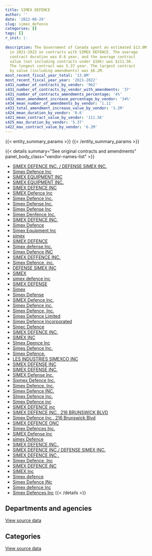 ```yaml
---
title: SIMEX DEFENCE
author: ''
date: '2022-08-29'
slug: simex_defence
categories: []
tags: []
r_init: |-
  
description: The Government of Canada spent an estimated $13.8M
  in 2021-2022 on contracts with SIMEX DEFENCE. The average
  contract duration was 0.6 year, and the average contract
  value (not including contracts under $10k) was $111.5K.
  The longest contract was 5.37 year. The largest contract
  by value (including amendments) was $6.2M.
most_recent_fiscal_year_total: '13.8M'
most_recent_fiscal_year_year: '2021-2022'
s431_number_of_contracts_by_vendor: '962'
s431_number_of_contracts_by_vendor_with_amendments: '37'
s431_number_of_contracts_amendments_percentage: '4%'
s432_mean_amendment_increase_percentage_by_vendor: '34%'
s434_mean_number_of_amendments_by_vendor: '1.11'
s433_total_amendment_increase_value_by_vendor: '3.2M'
s424_mean_duration_by_vendor: '0.6'
s421_mean_contract_value_by_vendor: '111.5K'
s425_max_duration_by_vendor: '5.37'
s422_max_contract_value_by_vendor: '6.2M'
---
```


<script src="/rmarkdown-libs/htmlwidgets/htmlwidgets.js"></script>
<link href="/rmarkdown-libs/datatables-css/datatables-crosstalk.css" rel="stylesheet" />
<script src="/rmarkdown-libs/datatables-binding/datatables.js"></script>
<script src="/rmarkdown-libs/jquery/jquery-3.6.0.min.js"></script>
<link href="/rmarkdown-libs/dt-core-bootstrap/css/dataTables.bootstrap.min.css" rel="stylesheet" />
<link href="/rmarkdown-libs/dt-core-bootstrap/css/dataTables.bootstrap.extra.css" rel="stylesheet" />
<script src="/rmarkdown-libs/dt-core-bootstrap/js/jquery.dataTables.min.js"></script>
<script src="/rmarkdown-libs/dt-core-bootstrap/js/dataTables.bootstrap.min.js"></script>
<link href="/rmarkdown-libs/crosstalk/css/crosstalk.min.css" rel="stylesheet" />
<script src="/rmarkdown-libs/crosstalk/js/crosstalk.min.js"></script>
<script src="/rmarkdown-libs/htmlwidgets/htmlwidgets.js"></script>
<link href="/rmarkdown-libs/datatables-css/datatables-crosstalk.css" rel="stylesheet" />
<script src="/rmarkdown-libs/datatables-binding/datatables.js"></script>
<script src="/rmarkdown-libs/jquery/jquery-3.6.0.min.js"></script>
<link href="/rmarkdown-libs/dt-core-bootstrap/css/dataTables.bootstrap.min.css" rel="stylesheet" />
<link href="/rmarkdown-libs/dt-core-bootstrap/css/dataTables.bootstrap.extra.css" rel="stylesheet" />
<script src="/rmarkdown-libs/dt-core-bootstrap/js/jquery.dataTables.min.js"></script>
<script src="/rmarkdown-libs/dt-core-bootstrap/js/dataTables.bootstrap.min.js"></script>
<link href="/rmarkdown-libs/crosstalk/css/crosstalk.min.css" rel="stylesheet" />
<script src="/rmarkdown-libs/crosstalk/js/crosstalk.min.js"></script>

{{< entity_summary_params >}}
{{< /entity_summary_params >}}

{{< details summary="See original contracts and amendments" panel_body_class="vendor-names-list" >}}
- [SIMEX DEFENCE INC. / DEFENSE SIMEX INC.](https://search.open.canada.ca/en/ct/?sort=contract_value_f%20desc&page=1&search_text=%22SIMEX%20DEFENCE%20INC.%20%2f%20DEFENSE%20SIMEX%20INC.%22)
- [Simex Defence Inc](https://search.open.canada.ca/en/ct/?sort=contract_value_f%20desc&page=1&search_text=%22Simex%20Defence%20Inc%22)
- [SIMEX EQUIPMENT INC](https://search.open.canada.ca/en/ct/?sort=contract_value_f%20desc&page=1&search_text=%22SIMEX%20EQUIPMENT%20INC%22)
- [SIMEX EQUIPMENT INC.](https://search.open.canada.ca/en/ct/?sort=contract_value_f%20desc&page=1&search_text=%22SIMEX%20EQUIPMENT%20INC.%22)
- [SIMEX DEFENCE INC](https://search.open.canada.ca/en/ct/?sort=contract_value_f%20desc&page=1&search_text=%22SIMEX%20DEFENCE%20INC%22)
- [SIMEX Defence Inc](https://search.open.canada.ca/en/ct/?sort=contract_value_f%20desc&page=1&search_text=%22SIMEX%20Defence%20Inc%22)
- [Simex Defence Inc.](https://search.open.canada.ca/en/ct/?sort=contract_value_f%20desc&page=1&search_text=%22Simex%20Defence%20Inc.%22)
- [Simex Defense Inc.](https://search.open.canada.ca/en/ct/?sort=contract_value_f%20desc&page=1&search_text=%22Simex%20Defense%20Inc.%22)
- [Simex Defense Inc](https://search.open.canada.ca/en/ct/?sort=contract_value_f%20desc&page=1&search_text=%22Simex%20Defense%20Inc%22)
- [Simex Denfence Inc.](https://search.open.canada.ca/en/ct/?sort=contract_value_f%20desc&page=1&search_text=%22Simex%20Denfence%20Inc.%22)
- [SIMEX DEFENCE INC.](https://search.open.canada.ca/en/ct/?sort=contract_value_f%20desc&page=1&search_text=%22SIMEX%20DEFENCE%20INC.%22)
- [Simex Defence](https://search.open.canada.ca/en/ct/?sort=contract_value_f%20desc&page=1&search_text=%22Simex%20Defence%22)
- [Simex Equipment Inc](https://search.open.canada.ca/en/ct/?sort=contract_value_f%20desc&page=1&search_text=%22Simex%20Equipment%20Inc%22)
- [simex](https://search.open.canada.ca/en/ct/?sort=contract_value_f%20desc&page=1&search_text=%22simex%22)
- [SIMEX DEFENCE](https://search.open.canada.ca/en/ct/?sort=contract_value_f%20desc&page=1&search_text=%22SIMEX%20DEFENCE%22)
- [Simex defense Inc.](https://search.open.canada.ca/en/ct/?sort=contract_value_f%20desc&page=1&search_text=%22Simex%20defense%20Inc.%22)
- [Simex Defence INC](https://search.open.canada.ca/en/ct/?sort=contract_value_f%20desc&page=1&search_text=%22Simex%20Defence%20INC%22)
- [SIMEX DEFFENCE INC.](https://search.open.canada.ca/en/ct/?sort=contract_value_f%20desc&page=1&search_text=%22SIMEX%20DEFFENCE%20INC.%22)
- [Simex Defence, inc.](https://search.open.canada.ca/en/ct/?sort=contract_value_f%20desc&page=1&search_text=%22Simex%20Defence%2c%20inc.%22)
- [DEFENSE SIMEX INC](https://search.open.canada.ca/en/ct/?sort=contract_value_f%20desc&page=1&search_text=%22DEFENSE%20SIMEX%20INC%22)
- [SIMEX](https://search.open.canada.ca/en/ct/?sort=contract_value_f%20desc&page=1&search_text=%22SIMEX%22)
- [simex defence inc](https://search.open.canada.ca/en/ct/?sort=contract_value_f%20desc&page=1&search_text=%22simex%20defence%20inc%22)
- [SIMEX DEFENSE](https://search.open.canada.ca/en/ct/?sort=contract_value_f%20desc&page=1&search_text=%22SIMEX%20DEFENSE%22)
- [Simex](https://search.open.canada.ca/en/ct/?sort=contract_value_f%20desc&page=1&search_text=%22Simex%22)
- [Simex Defense](https://search.open.canada.ca/en/ct/?sort=contract_value_f%20desc&page=1&search_text=%22Simex%20Defense%22)
- [SIMEX Defence Inc.](https://search.open.canada.ca/en/ct/?sort=contract_value_f%20desc&page=1&search_text=%22SIMEX%20Defence%20Inc.%22)
- [Simex Defence inc.](https://search.open.canada.ca/en/ct/?sort=contract_value_f%20desc&page=1&search_text=%22Simex%20Defence%20inc.%22)
- [Simex Defence, Inc.](https://search.open.canada.ca/en/ct/?sort=contract_value_f%20desc&page=1&search_text=%22Simex%20Defence%2c%20Inc.%22)
- [Simex Defence Limited](https://search.open.canada.ca/en/ct/?sort=contract_value_f%20desc&page=1&search_text=%22Simex%20Defence%20Limited%22)
- [Simex Defence Incorporated](https://search.open.canada.ca/en/ct/?sort=contract_value_f%20desc&page=1&search_text=%22Simex%20Defence%20Incorporated%22)
- [Simec Defence](https://search.open.canada.ca/en/ct/?sort=contract_value_f%20desc&page=1&search_text=%22Simec%20Defence%22)
- [SIMEX DEFENCE INC.](https://search.open.canada.ca/en/ct/?sort=contract_value_f%20desc&page=1&search_text=%22SIMEX%20%20DEFENCE%20INC.%22)
- [SIMEX INC](https://search.open.canada.ca/en/ct/?sort=contract_value_f%20desc&page=1&search_text=%22SIMEX%20INC%22)
- [SImex Deence Inc](https://search.open.canada.ca/en/ct/?sort=contract_value_f%20desc&page=1&search_text=%22SImex%20Deence%20Inc%22)
- [Simes Defence Inc.](https://search.open.canada.ca/en/ct/?sort=contract_value_f%20desc&page=1&search_text=%22Simes%20Defence%20Inc.%22)
- [Simex Defence.](https://search.open.canada.ca/en/ct/?sort=contract_value_f%20desc&page=1&search_text=%22Simex%20Defence.%22)
- [LES INDUSTRIES SIMEXCO INC](https://search.open.canada.ca/en/ct/?sort=contract_value_f%20desc&page=1&search_text=%22LES%20INDUSTRIES%20SIMEXCO%20INC%22)
- [SIMEX DEFENSE INC](https://search.open.canada.ca/en/ct/?sort=contract_value_f%20desc&page=1&search_text=%22SIMEX%20DEFENSE%20INC%22)
- [SIMEX DEFENSE INC.](https://search.open.canada.ca/en/ct/?sort=contract_value_f%20desc&page=1&search_text=%22SIMEX%20DEFENSE%20INC.%22)
- [SIMEX Defense Inc.](https://search.open.canada.ca/en/ct/?sort=contract_value_f%20desc&page=1&search_text=%22SIMEX%20Defense%20Inc.%22)
- [Sixmex Defence Inc.](https://search.open.canada.ca/en/ct/?sort=contract_value_f%20desc&page=1&search_text=%22Sixmex%20Defence%20Inc.%22)
- [Simex Defence. Inc.](https://search.open.canada.ca/en/ct/?sort=contract_value_f%20desc&page=1&search_text=%22Simex%20Defence.%20Inc.%22)
- [Simex Defence INC.](https://search.open.canada.ca/en/ct/?sort=contract_value_f%20desc&page=1&search_text=%22Simex%20Defence%20INC.%22)
- [SImex Defence Inc.](https://search.open.canada.ca/en/ct/?sort=contract_value_f%20desc&page=1&search_text=%22SImex%20Defence%20Inc.%22)
- [Simex Defence inc](https://search.open.canada.ca/en/ct/?sort=contract_value_f%20desc&page=1&search_text=%22Simex%20Defence%20inc%22)
- [SIMEX DEFENCE inc](https://search.open.canada.ca/en/ct/?sort=contract_value_f%20desc&page=1&search_text=%22SIMEX%20DEFENCE%20inc%22)
- [SIMEX DEFENCE INC., 216 BRUNSWICK BLVD](https://search.open.canada.ca/en/ct/?sort=contract_value_f%20desc&page=1&search_text=%22SIMEX%20DEFENCE%20INC.%2c%20216%20BRUNSWICK%20BLVD%22)
- [Simex Defence Inc., 216 Brunswick Blvd](https://search.open.canada.ca/en/ct/?sort=contract_value_f%20desc&page=1&search_text=%22Simex%20Defence%20Inc.%2c%20216%20Brunswick%20Blvd%22)
- [SIMEX DEFENCE ONC](https://search.open.canada.ca/en/ct/?sort=contract_value_f%20desc&page=1&search_text=%22SIMEX%20DEFENCE%20ONC%22)
- [Simex Defences Inc.](https://search.open.canada.ca/en/ct/?sort=contract_value_f%20desc&page=1&search_text=%22Simex%20Defences%20Inc.%22)
- [SIMEX Defense Inc](https://search.open.canada.ca/en/ct/?sort=contract_value_f%20desc&page=1&search_text=%22SIMEX%20Defense%20Inc%22)
- [simex Defence](https://search.open.canada.ca/en/ct/?sort=contract_value_f%20desc&page=1&search_text=%22simex%20Defence%22)
- [SIMEX DEFENCE,INC.,](https://search.open.canada.ca/en/ct/?sort=contract_value_f%20desc&page=1&search_text=%22SIMEX%20DEFENCE%2cINC.%2c%22)
- [SIMEX DEFENCE INC./ DEFENSE SIMEX INC.](https://search.open.canada.ca/en/ct/?sort=contract_value_f%20desc&page=1&search_text=%22SIMEX%20DEFENCE%20INC.%2f%20DEFENSE%20SIMEX%20INC.%22)
- [SIMEX DEFENCE INC .](https://search.open.canada.ca/en/ct/?sort=contract_value_f%20desc&page=1&search_text=%22SIMEX%20DEFENCE%20INC%20.%22)
- [Simex Defence, Inc](https://search.open.canada.ca/en/ct/?sort=contract_value_f%20desc&page=1&search_text=%22Simex%20Defence%2c%20Inc%22)
- [SIMEX DEFENCE iNC](https://search.open.canada.ca/en/ct/?sort=contract_value_f%20desc&page=1&search_text=%22SIMEX%20DEFENCE%20iNC%22)
- [SIMEX Inc](https://search.open.canada.ca/en/ct/?sort=contract_value_f%20desc&page=1&search_text=%22SIMEX%20Inc%22)
- [Simex defence](https://search.open.canada.ca/en/ct/?sort=contract_value_f%20desc&page=1&search_text=%22Simex%20defence%22)
- [Simex Defence INc](https://search.open.canada.ca/en/ct/?sort=contract_value_f%20desc&page=1&search_text=%22Simex%20Defence%20INc%22)
- [Simex defence Inc](https://search.open.canada.ca/en/ct/?sort=contract_value_f%20desc&page=1&search_text=%22Simex%20defence%20Inc%22)
- [Simex Defences Inc](https://search.open.canada.ca/en/ct/?sort=contract_value_f%20desc&page=1&search_text=%22Simex%20Defences%20Inc%22)
{{< /details >}}

## Departments and agencies

<div id="htmlwidget-1" style="width:100%;height:auto;" class="datatables html-widget"></div>
<script type="application/json" data-for="htmlwidget-1">{"x":{"style":"bootstrap","filter":"none","vertical":false,"data":[["<a href=\"/departments/csc-scc/\">Correctional Service of Canada<\/a>","<a href=\"/departments/csps-efpc/\">Canada School of Public Service<\/a>","<a href=\"/departments/dfo-mpo/\">Fisheries and Oceans Canada<\/a>","<a href=\"/departments/dnd-mdn/\">National Defence<\/a>","<a href=\"/departments/ec/\">Environment and Climate Change Canada<\/a>","<a href=\"/departments/nrc-cnrc/\">National Research Council Canada<\/a>","<a href=\"/departments/nrcan-rncan/\">Natural Resources Canada<\/a>","<a href=\"/departments/pch/\">Canadian Heritage<\/a>","<a href=\"/departments/pwgsc-tpsgc/\">Public Services and Procurement Canada<\/a>","<a href=\"/departments/rcmp-grc/\">Royal Canadian Mounted Police<\/a>","<a href=\"/departments/tc/\">Transport Canada<\/a>","<a href=\"/departments/tsb-bst/\">Transportation Safety Board of Canada<\/a>"],[null,null,190041.31,21023934.64,36555.5,43957,102265.99,21932.93,14156.64,61377.87,206146.16,null],[11436.56,36164.43,412773.39,15225391.79,null,21447.4,null,null,null,46920.79,527332.21,null],[11436.56,null,null,9668251.22,null,null,null,null,24024.08,null,153011.59,38514.92],[null,null,null,13418278.79,null,null,null,null,null,12232.2,376286.89,null]],"container":"<table class=\"table table-striped table-hover row-border order-column display\">\n  <thead>\n    <tr>\n      <th>Department<\/th>\n      <th>2018-2019<\/th>\n      <th>2019-2020<\/th>\n      <th>2020-2021<\/th>\n      <th>2021-2022<\/th>\n    <\/tr>\n  <\/thead>\n<\/table>","options":{"order":[[4,"desc"]],"pageLength":10,"autoWidth":true,"columnDefs":[{"targets":1,"render":"function(data, type, row, meta) {\n    return type !== 'display' ? data : DTWidget.formatCurrency(data, \"$\", 2, 3, \",\", \".\", true, null);\n  }"},{"targets":2,"render":"function(data, type, row, meta) {\n    return type !== 'display' ? data : DTWidget.formatCurrency(data, \"$\", 2, 3, \",\", \".\", true, null);\n  }"},{"targets":3,"render":"function(data, type, row, meta) {\n    return type !== 'display' ? data : DTWidget.formatCurrency(data, \"$\", 2, 3, \",\", \".\", true, null);\n  }"},{"targets":4,"render":"function(data, type, row, meta) {\n    return type !== 'display' ? data : DTWidget.formatCurrency(data, \"$\", 2, 3, \",\", \".\", true, null);\n  }"},{"width":"16%","targets":[1,2,3,4]},{"className":"dt-right","targets":[1,2,3,4]}],"orderClasses":false}},"evals":["options.columnDefs.0.render","options.columnDefs.1.render","options.columnDefs.2.render","options.columnDefs.3.render"],"jsHooks":[]}</script>
<p class="text-right">
<a href="https://github.com/GoC-Spending/contracts-data/tree/main/data/out/vendors/simex_defence/summary_by_fiscal_year_by_department.csv" class="source-data-link btn btn-link">View source data</a>
</p>

## Categories

<div id="htmlwidget-2" style="width:100%;height:auto;" class="datatables html-widget"></div>
<script type="application/json" data-for="htmlwidget-2">{"x":{"style":"bootstrap","filter":"none","vertical":false,"data":[["<a href=\"/categories/facilities_and_construction/\">Facilities and construction<\/a>","<a href=\"/categories/office_management/\">Office management<\/a>","<a href=\"/categories/defence/\">Defence<\/a>","<a href=\"/categories/information_technology/\">Information technology<\/a>","<a href=\"/categories/transportation_and_logistics/\">Transportation and logistics<\/a>","<a href=\"/categories/industrial_products_and_services/\">Industrial products and services<\/a>"],[929453.83,null,10145702.07,102265.99,457565.34,10065380.8],[677656.58,5435.35,5987033.89,36164.43,886029.85,8689146.47],[879111.93,14131.9,4204469.84,38514.92,153011.59,4605998.18],[2153633.69,null,6494326.54,null,388519.09,4770318.55]],"container":"<table class=\"table table-striped table-hover row-border order-column display\">\n  <thead>\n    <tr>\n      <th>Category<\/th>\n      <th>2018-2019<\/th>\n      <th>2019-2020<\/th>\n      <th>2020-2021<\/th>\n      <th>2021-2022<\/th>\n    <\/tr>\n  <\/thead>\n<\/table>","options":{"order":[[4,"desc"]],"dom":"t","pageLength":30,"autoWidth":true,"columnDefs":[{"targets":1,"render":"function(data, type, row, meta) {\n    return type !== 'display' ? data : DTWidget.formatCurrency(data, \"$\", 2, 3, \",\", \".\", true, null);\n  }"},{"targets":2,"render":"function(data, type, row, meta) {\n    return type !== 'display' ? data : DTWidget.formatCurrency(data, \"$\", 2, 3, \",\", \".\", true, null);\n  }"},{"targets":3,"render":"function(data, type, row, meta) {\n    return type !== 'display' ? data : DTWidget.formatCurrency(data, \"$\", 2, 3, \",\", \".\", true, null);\n  }"},{"targets":4,"render":"function(data, type, row, meta) {\n    return type !== 'display' ? data : DTWidget.formatCurrency(data, \"$\", 2, 3, \",\", \".\", true, null);\n  }"},{"width":"16%","targets":[1,2,3,4]},{"className":"dt-right","targets":[1,2,3,4]}],"orderClasses":false,"lengthMenu":[10,25,30,50,100]}},"evals":["options.columnDefs.0.render","options.columnDefs.1.render","options.columnDefs.2.render","options.columnDefs.3.render"],"jsHooks":[]}</script>
<p class="text-right">
<a href="https://github.com/GoC-Spending/contracts-data/tree/main/data/out/vendors/simex_defence/summary_by_fiscal_year_by_category.csv" class="source-data-link btn btn-link">View source data</a>
</p>
